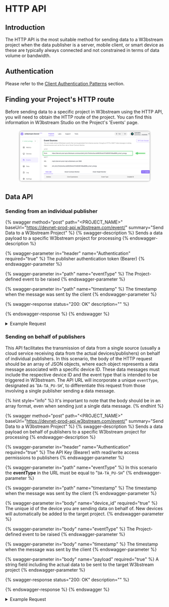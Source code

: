 # HTTP API

## Introduction

The HTTP API is the most suitable method for sending data to a W3bstream project when the data publisher is a server, mobile client, or smart device as these are typically always connected and not constrained in terms of data volume or bandwidth.

## Authentication

Please refer to the [Client Authentication Patterns](../introduction.md#client-authentication-patterns) section.

## Finding your Project's HTTP route

Before sending data to a specific project in W3bstream using the HTTP API, you will need to obtain the HTTP route of the project. You can find this information in W3bstream Studio on the Project's 'Events' page.

<figure><img src="../../.gitbook/assets/image (1).png" alt=""><figcaption></figcaption></figure>

## Data API

### Sending from an individual publisher

{% swagger method="post" path="<PROJECT_NAME>" baseUrl="https://devnet-prod-api.w3bstream.com/event/" summary="Send Data to a W3bstream Project" %}
{% swagger-description %}
Sends a data payload to a specific W3bstream project for processing
{% endswagger-description %}

{% swagger-parameter in="header" name="Authentication" required="true" %}
The publisher authentication token (Bearer)
{% endswagger-parameter %}

{% swagger-parameter in="path" name="eventType" %}
The Project-defined event to be raised
{% endswagger-parameter %}

{% swagger-parameter in="path" name="timestamp" %}
The timestamp when the message was sent by the client
{% endswagger-parameter %}

{% swagger-response status="200: OK" description="" %}

{% endswagger-response %}
{% endswagger %}

<details>

<summary>Example Request</summary>

**URL**

[https://devnet-prod-api.w3bstream.com/event/eth\_0x2c37a2cbcfaccdd0625b4e3151d6260149ee866b\_energy\_sharing](https://devnet-prod-api.w3bstream.com/event/eth\_0x2c37a2cbcfaccdd0625b4e3151d6260149ee866b\_energy\_sharing)

**Header**

```json
{ Authentication: Bearer w3b_MV8 ... I8Jg}
```

**Body**

```json
{ 
    Temperature: 24.3,
    Latitude: 118.65789
    Longitude: 94.223321
}
```

**Response**

```json
{
  "channel": "eth_0x2c37a2cbcfaccdd0625b4e3151d6260149ee866b_energy_sharing",
  "publisherID": "1038110072263586821",
  "publisherKey": "001",
  "eventID": "31fed038-8f10-48d5-958e-f9131754c85b_w3b",
  "timestamp": 1695401468899,
  "results": [
    {
      "appletName": "299519632338498561",
      "instanceID": "299519632338509832",
      "handler": "start",
      "returnValue": null,
      "code": 0
    }
  ]
}
```



</details>

### Sending on behalf of publishers

This API facilitates the transmission of data from a single source (usually a cloud service receiving data from the actual devices/publishers) on behalf of individual publishers. In this scenario, the body of the HTTP request should be an array of JSON objects, where each object represents a data message associated with a specific device ID. These data messages must include the respective device ID and the event type that is intended to be triggered in W3bstream. The API URL will incorporate a unique `eventType`, designated as '`DA-TA_PU-SH`', to differentiate this request from those involving a single publisher sending a data message.

{% hint style="info" %}
&#x20;It's important to note that the body should be in an array format, even when sending just a single data message.
{% endhint %}

{% swagger method="post" path="<PROJECT_NAME>" baseUrl="https://devnet-prod-api.w3bstream.com/event/" summary="Send Data to a W3bstream Project" %}
{% swagger-description %}
Sends a data payload on behalf of publishers to a specific W3bstream project for processing
{% endswagger-description %}

{% swagger-parameter in="header" name="Authentication" required="true" %}
The API Key (Bearer) with read/write access permissions to publishers
{% endswagger-parameter %}

{% swagger-parameter in="path" name="eventType" %}
In this scenario the **eventType** in the URL must be equal to "`DA-TA_PU-SH`"
{% endswagger-parameter %}

{% swagger-parameter in="path" name="timestamp" %}
The timestamp when the message was sent by the client
{% endswagger-parameter %}

{% swagger-parameter in="body" name="device_id" required="true" %}
The unique id of the device you are sending data on behalf of. New devices will automatically be added to the target project.
{% endswagger-parameter %}

{% swagger-parameter in="body" name="eventType" %}
The Project-defined event to be raised
{% endswagger-parameter %}

{% swagger-parameter in="body" name="timestamp" %}
The timestamp when the message was sent by the client
{% endswagger-parameter %}

{% swagger-parameter in="body" name="payload" required="true" %}
A string field including the actual data to be sent to the target W3bstream project
{% endswagger-parameter %}

{% swagger-response status="200: OK" description="" %}

{% endswagger-response %}
{% endswagger %}

<details>

<summary>Example Request</summary>

**URL**

https://devnet-prod-api.w3bstream.com/event/eth\_0x2c37a2cbcfaccdd0625b4e3151d6260149ee866b\_energy\_sharing**?eventType=DA-TA\_PU-SH**

**Header**

```json
{ Authentication: Bearer w3b_MV8 ... I8Jg}
```

**Body**

```json
[
    { 
        device_id: "UNIQUE_DEVICE_ID_1",
        Temperature: 24.3,
        Latitude: 118.65789
        Longitude: 94.223321
    },
   { 
        device_id: "UNIQUE_DEVICE_ID_2",
        Temperature: 21.3,
        Latitude: 102.12345
        Longitude: 94.223321
    },
]
```

**Response**

```json
{
  "channel": "eth_0x2c37a2cbcfaccdd0625b4e3151d6260149ee866b_energy_sharing",
  "publisherID": "1038110072263586821",
  "publisherKey": "001",
  "eventID": "31fed038-8f10-48d5-958e-f9131754c85b_w3b",
  "timestamp": 1695401468899,
  "results": [
    {
      "appletName": "299519632338498561",
      "instanceID": "299519632338509832",
      "handler": "start",
      "returnValue": null,
      "code": 0
    }
  ]
}
```



</details>
